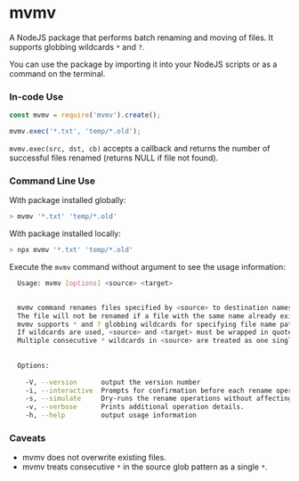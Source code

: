 # mvmv

A NodeJS package that performs batch renaming and moving of files. It supports globbing wildcards `*` and `?`.

You can use the package by importing it into your NodeJS scripts or as a command on the terminal.

### In-code Use
```javascript
const mvmv = require('mvmv').create();

mvmv.exec('*.txt', 'temp/*.old');
```

`mvmv.exec(src, dst, cb)` accepts a callback and returns the number of successful files renamed (returns NULL if file not found).

### Command Line Use
With package installed globally:
```bash
> mvmv '*.txt' 'temp/*.old'
````

With package installed locally:
```bash
> npx mvmv '*.txt' 'temp/*.old'
```

Execute the `mvmv` command without argument to see the usage information:
```bash
  Usage: mvmv [options] <source> <target>
 

  mvmv command renames files specified by <source> to destination names specified by <target>.
  The file will not be renamed if a file with the same name already exists.
  mvmv supports * and ? globbing wildcards for specifying file name pattern.
  If wildcards are used, <source> and <target> must be wrapped in quotes, unless on Windows.
  Multiple consecutive * wildcards in <source> are treated as one single * wildcard.
 
 
  Options:
 
    -V, --version      output the version number
    -i, --interactive  Prompts for confirmation before each rename operation.
    -s, --simulate     Dry-runs the rename operations without affecting the file system.
    -v, --verbose      Prints additional operation details.
    -h, --help         output usage information
```

### Caveats

- mvmv does not overwrite existing files.
- mvmv treats consecutive `*` in the source glob pattern as a single `*`.

